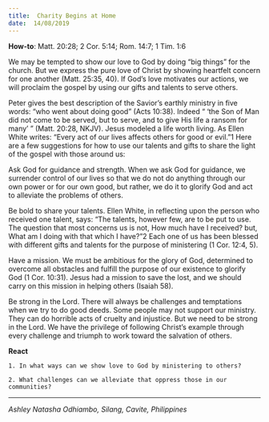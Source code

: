 ```yaml
---
title:  Charity Begins at Home
date:  14/08/2019
---
```


**How-to**: Matt. 20:28; 2 Cor. 5:14; Rom. 14:7; 1 Tim. 1:6

We may be tempted to show our love to God by doing “big things” for the church. But we express the pure love of Christ by showing heartfelt concern for one another (Matt. 25:35, 40). If God’s love motivates our actions, we will proclaim the gospel by using our gifts and talents to serve others.

Peter gives the best description of the Savior’s earthly ministry in five words: “who went about doing good” (Acts 10:38). Indeed “ ‘the Son of Man did not come to be served, but to serve, and to give His life a ransom for many’ ” (Matt. 20:28, NKJV). Jesus modeled a life worth living. As Ellen White writes: “Every act of our lives affects others for good or evil.”1 Here are a few suggestions for how to use our talents and gifts to share the light of the gospel with those around us:

Ask God for guidance and strength. When we ask God for guidance, we surrender control of our lives so that we do not do anything through our own power or for our own good, but rather, we do it to glorify God and act to alleviate the problems of others.

Be bold to share your talents. Ellen White, in reflecting upon the person who received one talent, says: “The talents, however few, are to be put to use. The question that most concerns us is not, How much have I received? but, What am I doing with that which I have?”2 Each one of us has been blessed with different gifts and talents for the purpose of ministering (1 Cor. 12:4, 5).

Have a mission. We must be ambitious for the glory of God, determined to overcome all obstacles and fulfill the purpose of our existence to glorify God (1 Cor. 10:31). Jesus had a mission to save the lost, and we should carry on this mission in helping others (Isaiah 58).

Be strong in the Lord. There will always be challenges and temptations when we try to do good deeds. Some people may not support our ministry. They can do horrible acts of cruelty and injustice. But we need to be strong in the Lord. We have the privilege of following Christ’s example through every challenge and triumph to work toward the salvation of others.

**React**

`1. In what ways can we show love to God by ministering to others?`

`2. What challenges can we alleviate that oppress those in our communities?`

---

_Ashley Natasha Odhiambo, Silang, Cavite, Philippines_